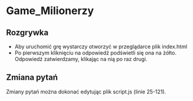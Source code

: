 # Game_Milionerzy

## Rozgrywka
* Aby uruchomić grę wystarczy otworzyć w przeglądarce plik index.html
* Po pierwszym kliknięciu na odpowiedź podświetli się ona na żółto. Odpowiedź zatwierdzamy, klikając na nią po raz drugi.

## Zmiana pytań
Zmiany pytań można dokonać edytując plik script.js (linie 25-121).
